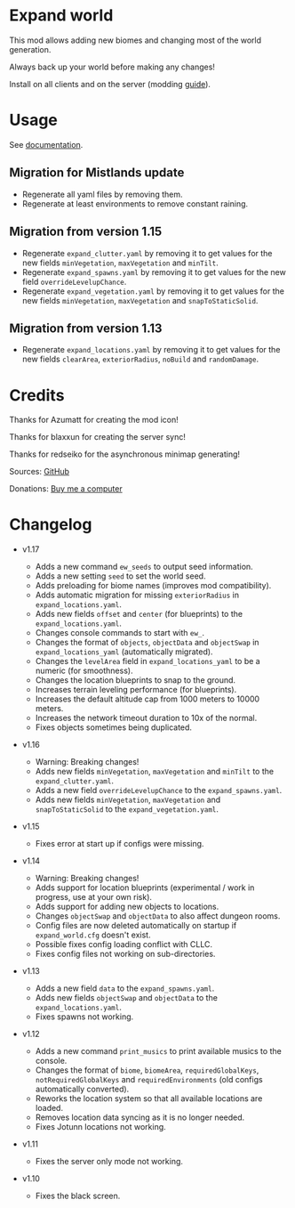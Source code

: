 # Expand world

This mod allows adding new biomes and changing most of the world generation.

Always back up your world before making any changes!

Install on all clients and on the server (modding [guide](https://youtu.be/L9ljm2eKLrk)).

# Usage

See [documentation](https://github.com/JereKuusela/valheim-expand_world/blob/main/README.md).

## Migration for Mistlands update

- Regenerate all yaml files by removing them.
- Regenerate at least environments to remove constant raining.

## Migration from version 1.15

- Regenerate `expand_clutter.yaml` by removing it to get values for the new fields `minVegetation`, `maxVegetation` and `minTilt`.
- Regenerate `expand_spawns.yaml` by removing it to get values for the new field `overrideLevelupChance`.
- Regenerate `expand_vegetation.yaml` by removing it to get values for the new fields `minVegetation`, `maxVegetation` and `snapToStaticSolid`.


## Migration from version 1.13

- Regenerate `expand_locations.yaml` by removing it to get values for the new fields `clearArea`, `exteriorRadius`, `noBuild` and `randomDamage`.

# Credits

Thanks for Azumatt for creating the mod icon!

Thanks for blaxxun for creating the server sync!

Thanks for redseiko for the asynchronous minimap generating!

Sources: [GitHub](https://github.com/JereKuusela/valheim-infinity_hammer)

Donations: [Buy me a computer](https://www.buymeacoffee.com/jerekuusela)

# Changelog

- v1.17
  - Adds a new command `ew_seeds` to output seed information.
  - Adds a new setting `seed` to set the world seed.
  - Adds preloading for biome names (improves mod compatibility).
  - Adds automatic migration for missing `exteriorRadius` in `expand_locations.yaml`.	
  - Adds new fields `offset` and `center` (for blueprints) to the `expand_locations.yaml`.
  - Changes console commands to start with `ew_`.
  - Changes the format of `objects`, `objectData` and `objectSwap` in `expand_locations_yaml` (automatically migrated).
  - Changes the `levelArea` field in `expand_locations_yaml` to be a numeric (for smoothness).
  - Changes the location blueprints to snap to the ground.
  - Increases terrain leveling performance (for blueprints).
  - Increases the default altitude cap from 1000 meters to 10000 meters.
  - Increases the network timeout duration to 10x of the normal.
  - Fixes objects sometimes being duplicated.

- v1.16
  - Warning: Breaking changes!
  - Adds new fields `minVegetation`, `maxVegetation` and `minTilt` to the `expand_clutter.yaml`.
  - Adds a new field `overrideLevelupChance` to the `expand_spawns.yaml`.
  - Adds new fields `minVegetation`, `maxVegetation` and `snapToStaticSolid` to the `expand_vegetation.yaml`.

- v1.15
  - Fixes error at start up if configs were missing.

- v1.14
  - Warning: Breaking changes!
  - Adds support for location blueprints (experimental / work in progress, use at your own risk).
  - Adds support for adding new objects to locations.
  - Changes `objectSwap` and `objectData` to also affect dungeon rooms.
  - Config files are now deleted automatically on startup if `expand_world.cfg` doesn't exist.
  - Possible fixes config loading conflict with CLLC.
  - Fixes config files not working on sub-directories.

- v1.13
  - Adds a new field `data` to the `expand_spawns.yaml`.
  - Adds new fields `objectSwap` and `objectData` to the `expand_locations.yaml`.
  - Fixes spawns not working.

- v1.12
  - Adds a new command `print_musics` to print available musics to the console.
  - Changes the format of `biome`, `biomeArea`, `requiredGlobalKeys`, `notRequiredGlobalKeys` and `requiredEnvironments` (old configs automatically converted).
  - Reworks the location system so that all available locations are loaded.
  - Removes location data syncing as it is no longer needed.
  - Fixes Jotunn locations not working.

- v1.11
  - Fixes the server only mode not working.

- v1.10
  - Fixes the black screen.

